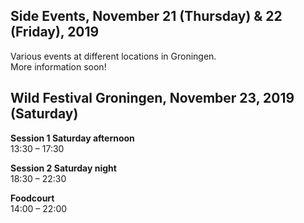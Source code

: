 ## Side Events, November 21 (Thursday) & 22 (Friday), 2019
Various events at different locations in Groningen.<br>
More information soon!

## Wild Festival Groningen, November 23, 2019 (Saturday)

__Session 1 Saturday afternoon__<br>
13:30 – 17:30

__Session 2 Saturday night__<br>
18:30 – 22:30

__Foodcourt__<br>
14:00 – 22:00
